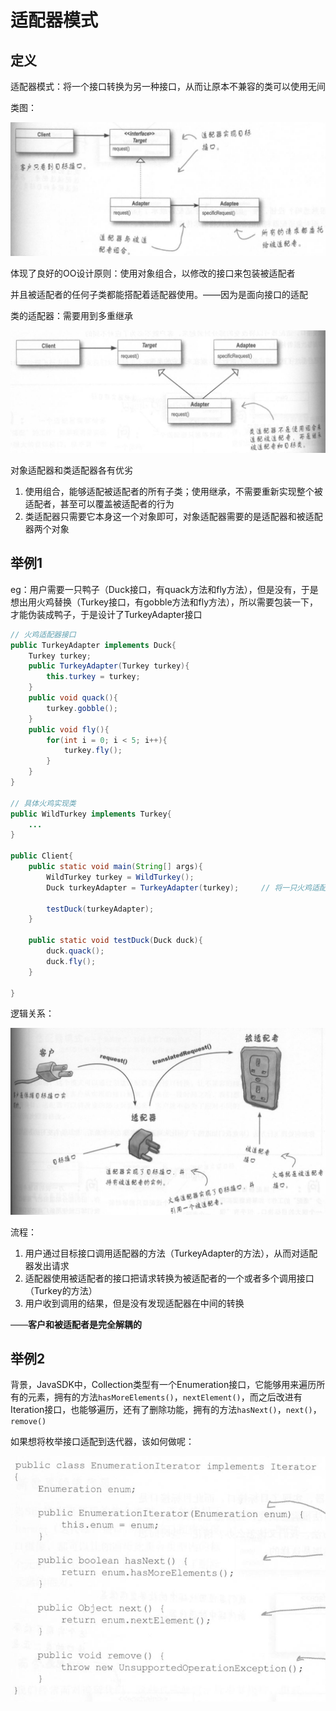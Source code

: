 # 适配器模式

## 定义

适配器模式：将一个接口转换为另一种接口，从而让原本不兼容的类可以使用无间

类图：

<img src="pic\image-20220316160131223.png" alt="image-20220316160131223" style="zoom:67%;" />

体现了良好的OO设计原则：使用对象组合，以修改的接口来包装被适配者

并且被适配者的任何子类都能搭配着适配器使用。——因为是面向接口的适配

类的适配器：需要用到多重继承

<img src="pic\image-20220316161758144.png" alt="image-20220316161758144" style="zoom:67%;" />

对象适配器和类适配器各有优劣

1. 使用组合，能够适配被适配者的所有子类；使用继承，不需要重新实现整个被适配者，甚至可以覆盖被适配者的行为
2. 类适配器只需要它本身这一个对象即可，对象适配器需要的是适配器和被适配器两个对象

## 举例1

eg：用户需要一只鸭子（Duck接口，有quack方法和fly方法），但是没有，于是想出用火鸡替换（Turkey接口，有gobble方法和fly方法），所以需要包装一下，才能伪装成鸭子，于是设计了TurkeyAdapter接口

```java
// 火鸡适配器接口
public TurkeyAdapter implements Duck{
    Turkey turkey;
    public TurkeyAdapter(Turkey turkey){
        this.turkey = turkey;
    }
    public void quack(){
        turkey.gobble();
    }
    public void fly(){
        for(int i = 0; i < 5; i++){
            turkey.fly();
        }
    }
}

// 具体火鸡实现类
public WildTurkey implements Turkey{
    ...
}

public Client{
    public static void main(String[] args){
    	WildTurkey turkey = WildTurkey();
    	Duck turkeyAdapter = TurkeyAdapter(turkey);		// 将一只火鸡适配成一只鸡了，能够满足用户需要了
        
        testDuck(turkeyAdapter);
    }
    
    public static void testDuck(Duck duck){
        duck.quack();
        duck.fly();
    }
    
}
```

逻辑关系：

<img src="pic\image-20220316154149853.png" alt="image-20220316154149853" style="zoom:67%;" />

流程：

1. 用户通过目标接口调用适配器的方法（TurkeyAdapter的方法），从而对适配器发出请求
2. 适配器使用被适配者的接口把请求转换为被适配者的一个或者多个调用接口（Turkey的方法）
3. 用户收到调用的结果，但是没有发现适配器在中间的转换

——**客户和被适配者是完全解耦的**

## 举例2

背景，JavaSDK中，Collection类型有一个Enumeration接口，它能够用来遍历所有的元素，拥有的方法`hasMoreElements()`，`nextElement()`，而之后改进有Iteration接口，也能够遍历，还有了删除功能，拥有的方法`hasNext()`，`next()`，`remove()`

如果想将枚举接口适配到迭代器，该如何做呢：

<img src="pic\image-20220316170451682.png" alt="image-20220316170451682" style="zoom:67%;" />